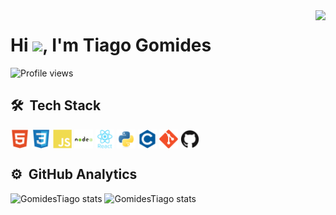
<img align="right" height="530em" src="https://raw.githubusercontent.com/gist/GomidesTiago/b4619edd2e47960d61ce25903b21625a/raw/5a0a07eeb6d715e2acd6a062f8f93b610889b23c/GitHub_card.svg"/>
<h1 align="left">Hi <img src="https://raw.githubusercontent.com/kaueMarques/kaueMarques/master/hi.gif" width="30px">, I'm Tiago Gomides</h1>
<p align="left"> <img src="https://komarev.com/ghpvc/?username=GomidesTiago&color=yellow" alt="Profile views" width="100px" /> </p>



## 🛠 &nbsp;Tech Stack

<div>
      <img align="center" alt="HTML5" height="30" width="30" src="https://raw.githubusercontent.com/devicons/devicon/master/icons/html5/html5-plain.svg">     
      <img align="center" alt="CSS3" height="30" width="30" src="https://raw.githubusercontent.com/devicons/devicon/master/icons/css3/css3-original.svg">     
      <img align="center" alt="js" height="30" width="30" src="https://raw.githubusercontent.com/devicons/devicon/master/icons/javascript/javascript-plain.svg">     
      <img align="center" alt="nodjs" height="30" width="30" src="https://raw.githubusercontent.com/devicons/devicon/master/icons/nodejs/nodejs-original-wordmark.svg">       
      <img align="center" alt="react" height="30" width="30" src="https://raw.githubusercontent.com/devicons/devicon/master/icons/react/react-original-wordmark.svg">       
      <img align="center" alt="python" height="30" width="30" src="https://raw.githubusercontent.com/devicons/devicon/master/icons/python/python-original.svg">        
      <img align="center" alt="c" height="30" width="30" src="https://raw.githubusercontent.com/devicons/devicon/master/icons/c/c-plain.svg">     
      <img align="center" alt="git" height="30" width="30" src="https://raw.githubusercontent.com/devicons/devicon/master/icons/git/git-original.svg">     
      <img align="center" alt="github" height="30" width="30" src="https://raw.githubusercontent.com/devicons/devicon/master/icons/github/github-original.svg"> 
</div>

## ⚙️ &nbsp;GitHub Analytics

<p align="left">
    <img width="300em" src="https://github-readme-stats.vercel.app/api?username=GomidesTiago&theme=chartreuse-dark" alt="GomidesTiago stats"/>
    <img width="300em" src = "https://github-readme-stats.vercel.app/api/top-langs/?username=Gomidestiago&layout=compact&theme=chartreuse-dark" alt="GomidesTiago stats"/>
</p>
